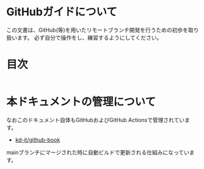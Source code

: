 # GitHubガイドについて

この文書は、GitHub(等)を用いたリモートブランチ開発を行うための初歩を取り扱います。
必ず自分で操作をし、練習するようにしてください。

# 目次

```{tableofcontents}
```

# 本ドキュメントの管理について

なおこのドキュメント自体もGitHubおよびGitHub Actionsで管理されています。

- [kd-it/github-book](https://github.com/kd-it/github-book)

mainブランチにマージされた時に自動ビルドで更新される仕組みになっています。
